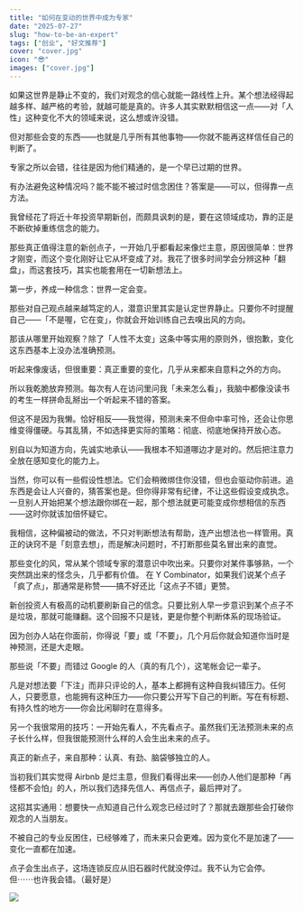 ```yaml
---
title: "如何在变动的世界中成为专家"
date: "2025-07-27"
slug: "how-to-be-an-expert"
tags: ["创业", "好文推荐"]
cover: "cover.jpg"
icon: "😎"
images: ["cover.jpg"]
---
```

如果这世界是静止不变的，我们对观念的信心就能一路线性上升。某个想法经得起越多样、越严格的考验，就越可能是真的。许多人其实默默相信这一点——对「人性」这种变化不大的领域来说，这么想或许没错。



但对那些会变的东西——也就是几乎所有其他事物——你就不能再这样信任自己的判断了。



专家之所以会错，往往是因为他们精通的，是一个早已过期的世界。



有办法避免这种情况吗？能不能不被过时信念困住？答案是——可以，但得靠一点方法。



我曾经花了将近十年投资早期新创，而颇具讽刺的是，要在这领域成功，靠的正是不断砍掉重练信念的能力。



那些真正值得注意的新创点子，一开始几乎都看起来像烂主意，原因很简单：世界才刚变，而这个变化刚好让它从坏变成了对。我花了很多时间学会分辨这种「翻盘」，而这套技巧，其实也能套用在一切新想法上。



第一步，养成一种信念：世界一定会变。



那些对自己观点越来越笃定的人，潜意识里其实是认定世界静止。只要你不时提醒自己——「不是喔，它在变」，你就会开始训练自己去嗅出风的方向。



那该从哪里开始观察？除了「人性不太变」这条中等实用的原则外，很抱歉，变化这东西基本上没办法准确预测。



听起来像废话，但很重要：真正重要的变化，几乎从来都来自意料之外的方向。



所以我乾脆放弃预测。每次有人在访问里问我「未来怎么看」，我脑中都像没读书的考生一样拼命乱掰出一个听起来不错的答案。



但这不是因为我懒。恰好相反——我觉得，预测未来不但命中率可怜，还会让你思维变得僵硬。与其乱猜，不如选择更实际的策略：彻底、彻底地保持开放心态。



别自以为知道方向，先诚实地承认——我根本不知道哪边才是对的。然后把注意力全放在感知变化的能力上。



当然，你可以有一些假设性想法。它们会稍微绑住你没错，但也会驱动你前进。追东西是会让人兴奋的，猜答案也是。但你得非常有纪律，不让这些假设变成执念。
一旦别人开始把某个想法跟你绑在一起，那个想法就更可能变成你想相信的东西——这时你就该加倍怀疑它。



我相信，这种偏被动的做法，不只对判断想法有帮助，连产出想法也一样管用。真正的诀窍不是「刻意去想」，而是解决问题时，不打断那些莫名冒出来的直觉。



那些变化的风，常从某个领域专家的潜意识中吹出来。只要你对某件事够熟，一个突然跳出来的怪念头，几乎都有价值。
在 Y Combinator，如果我们说某个点子「疯了点」，那通常是称赞——搞不好还比「这点子不错」更赞。



新创投资人有极高的动机要刷新自己的信念。只要比别人早一步意识到某个点子不是垃圾，那就可能赚翻。这个回报不只是钱，更是你整个判断体系的现场验证。



因为创办人站在你面前，你得说「要」或「不要」，几个月后你就会知道你当时是神预测，还是大走眼。



那些说「不要」而错过 Google 的人（真的有几个），这笔帐会记一辈子。



凡是对想法要「下注」而非只评论的人，基本上都拥有这种自我纠错压力。任何人，只要愿意，也能拥有这种压力——你只要公开写下自己的判断。写在有标题、有持久性的地方——你会比闲聊时在意得多。



另一个我很常用的技巧：一开始先看人，不先看点子。虽然我们无法预测未来的点子长什么样，但我很能预测什么样的人会生出未来的点子。



真正的新点子，来自那种：认真、有劲、脑袋够独立的人。



当初我们其实觉得 Airbnb 是烂主意，但我们看得出来——创办人他们是那种「再怪都不会怕」的人，所以我们选择先信人、再信点子，最后押对了。



这招其实通用：想要快一点知道自己什么观念已经过时了？那就去跟那些会打破你观念的人当朋友。



不被自己的专业反困住，已经够难了，而未来只会更难。因为变化不是加速了——变化一直都在加速。



点子会生出点子，这场连锁反应从旧石器时代就没停过。我不认为它会停。
但⋯⋯也许我会错。（最好是）




![](https://prod-files-secure.s3.us-west-2.amazonaws.com/112d0858-5090-4d34-a606-b75eb8d65fd2/46476355-9cf3-4e99-9b7a-3531bc426380/1000202064.png?X-Amz-Algorithm=AWS4-HMAC-SHA256&X-Amz-Content-Sha256=UNSIGNED-PAYLOAD&X-Amz-Credential=ASIAZI2LB466S7CQOAGR%2F20250913%2Fus-west-2%2Fs3%2Faws4_request&X-Amz-Date=20250913T094302Z&X-Amz-Expires=3600&X-Amz-Security-Token=IQoJb3JpZ2luX2VjEMb%2F%2F%2F%2F%2F%2F%2F%2F%2F%2FwEaCXVzLXdlc3QtMiJHMEUCIQDb6TdFULcBFMWK4eCg0ZeNCLHLlilcwkU3%2FikPy0ikwgIgEOdeGLJMQIKvyu7UWzucU0B5iyBJZu4urnQWFryrkY4q%2FwMIPxAAGgw2Mzc0MjMxODM4MDUiDJlQPJ1aA9E%2FIZXkqCrcA974tWZJUCZ73CcaNTycMxA8vJA%2FPfvn7nwzCOhtbdwhaQCqbYoianFPA1KPADsiSg4lDSa3nnAh7GnvwIwIUY7ZDIUehIZ2taxS65l8EiYmpUcn5cj3lJzCUYKEmT1lIlgwmTAEelZsgJmGTogl4yAE9%2FzCShRRfCqmslGcoGovvQ%2Bhv%2Ft7eas%2BTPKc50%2BpG%2BD90GPvTlfglW4K6h%2BJd6zx4htKcsLM50vpHqP358YeiJ0hR2stPgmSjgV6NMJQlyKR6VOuW3rmyn7wzkkxr4ljm%2BHaXW5KLuiCYryWA0KYt44AgtTGOV4RqjzLWxei%2Bw6Cp1W4micfQQDg%2BMxRu0xrIYOibMy4P6aGnCVyVLT0O0bY8YqlZEuVZSUtuLPTJNbA2Cu5KmysutXcJNqYqQdBMScJvErFK6B8gljMaItp0LdgtHYX49%2F%2FwzLvnUy5iJkKIyilksVEhS%2BbxaOHR5AXC%2FjXbiFmZjjEkso6EdFg76MGMa4ow5JNFmP%2FMYTcxn9MFyD7jIhVoubRYikuTPqSTAP1ZrRnlEtyYX1tXLtr1lvgO2R%2B9d05AhiKdzGsIhdJjEohKavQRpX7dh9I5d8i9GJHGGUI3FNn7goJ3qpNtk5FEnhQ5uwPOEa%2FMKuXlMYGOqUBLN7jXDwgagZX0BJkjxrmNSDPSuC7%2BoPNULpjqL1%2Ba66KtXOUrkuHx9VvFIthPjoghPd3i8hE4M3gO9SNZJNWgeTMmmLiGwY8knWp5JYDD0QXzhpMV0dWxG7yOg8e6pwj2xz4rvQJTOpeefaA%2B%2Fi7b7l7kY5MTIb7CzcrFRZFSm%2BfTczk8AVFKAk4W4uzc%2FXYh7R%2F7ra1kBsPXfVVVzSTZIr1IvCd&X-Amz-Signature=200cc9401198156104513efc862c8b1cf79314ef8d463236b20f88e7cb4609f3&X-Amz-SignedHeaders=host&x-amz-checksum-mode=ENABLED&x-id=GetObject)

